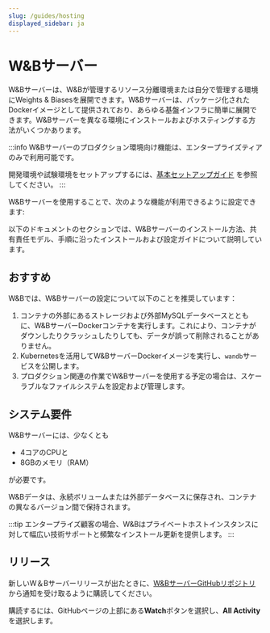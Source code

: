```yaml
---
slug: /guides/hosting
displayed_sidebar: ja
---
```


# W&Bサーバー

W&Bサーバーは、W&Bが管理するリソース分離環境または自分で管理する環境にWeights & Biasesを展開できます。W&Bサーバーは、パッケージ化されたDockerイメージとして提供されており、あらゆる基盤インフラに簡単に展開できます。W&Bサーバーを異なる環境にインストールおよびホスティングする方法がいくつかあります。

:::info
W&Bサーバーのプロダクション環境向け機能は、エンタープライズティアのみで利用可能です。

開発環境や試験環境をセットアップするには、[基本セットアップガイド](./how-to-guides/basic-setup.md) を参照してください。
:::

W&Bサーバーを使用することで、次のような機能が利用できるように設定できます:


以下のドキュメントのセクションでは、W&Bサーバーのインストール方法、共有責任モデル、手順に沿ったインストールおよび設定ガイドについて説明しています。

## おすすめ

W&Bでは、W&Bサーバーの設定について以下のことを推奨しています：

1. コンテナの外部にあるストレージおよび外部MySQLデータベースとともに、W&BサーバーDockerコンテナを実行します。これにより、コンテナがダウンしたりクラッシュしたりしても、データが誤って削除されることがありません。
2. Kubernetesを活用してW&BサーバーDockerイメージを実行し、`wandb`サービスを公開します。
3. プロダクション関連の作業でW&Bサーバーを使用する予定の場合は、スケーラブルなファイルシステムを設定および管理します。

## システム要件

W&Bサーバーには、少なくとも

- 4コアのCPUと
- 8GBのメモリ（RAM）

が必要です。

W&Bデータは、永続ボリュームまたは外部データベースに保存され、コンテナの異なるバージョン間で保持されます。

:::tip
エンタープライズ顧客の場合、W&Bはプライベートホストインスタンスに対して幅広い技術サポートと頻繁なインストール更新を提供します。
:::

## リリース

新しいW＆Bサーバーリリースが出たときに、[W&BサーバーGitHubリポジトリ](https://github.com/wandb/server/releases)から通知を受け取るように購読してください。

購読するには、GitHubページの上部にある**Watch**ボタンを選択し、**All Activity**を選択します。